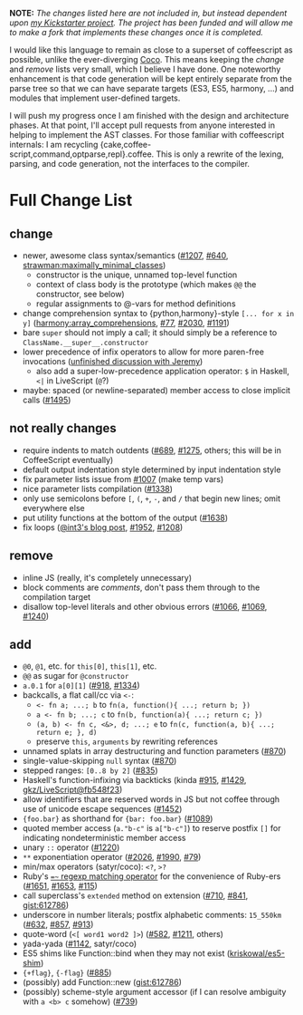**NOTE:** <em>The changes listed here are not included in, but instead dependent upon
[my Kickstarter project](http://www.kickstarter.com/projects/1182995593/make-a-better-coffeescript-compiler).
The project has been funded and will allow me to make a fork that implements these changes once it is completed.</em>

I would like this language to remain as close to a superset of coffeescript as possible, unlike the ever-diverging
[Coco](https://github.com/satyr/coco). This means keeping the *change* and *remove* lists very small, which I believe I
have done. One noteworthy enhancement is that code generation will be kept entirely separate from the parse tree so that
we can have separate targets (ES3, ES5, harmony, ...) and modules that implement user-defined targets.

I will push my progress once I am finished with the design and architecture phases. At that point, I'll accept pull
requests from anyone interested in helping to implement the AST classes. For those familiar with coffeescript internals:
I am recycling {cake,coffee-script,command,optparse,repl}.coffee.  This is only a rewrite of the lexing, parsing, and
code generation, not the interfaces to the compiler.

# Full Change List

## change
* newer, awesome class syntax/semantics ([#1207](https://github.com/jashkenas/coffee-script/issues/1207),
  [#640](https://github.com/jashkenas/coffee-script/issues/640#issuecomment-376129),
  [strawman:maximally_minimal_classes](http://wiki.ecmascript.org/doku.php?id=strawman:maximally_minimal_classes))
  * constructor is the unique, unnamed top-level function
  * context of class body is the prototype (which makes `@@` the constructor, see below)
  * regular assignments to @-vars for method definitions
* change comprehension syntax to {python,harmony}-style `[... for x in y]`
  ([harmony:array_comprehensions](http://wiki.ecmascript.org/doku.php?id=harmony:array_comprehensions),
  [#77](https://github.com/jashkenas/coffee-script/issues/77),
  [#2030](https://github.com/jashkenas/coffee-script/issues/2030),
  [#1191](https://github.com/jashkenas/coffee-script/issues/1191))
* bare `super` should not imply a call; it should simply be a reference to `ClassName.__super__.constructor`
* lower precedence of infix operators to allow for more paren-free invocations
  ([unfinished discussion with Jeremy](http://irclogger.com/.coffeescript/2012-04-04#1333551786))
  * also add a super-low-precedence application operator: `$` in Haskell, `<|` in LiveScript (`@`?)
* maybe: spaced (or newline-separated) member access to close implicit calls
  ([#1495](https://github.com/jashkenas/coffee-script/issues/1495))

## not really changes
* require indents to match outdents ([#689](https://github.com/jashkenas/coffee-script/issues/689),
  [#1275](https://github.com/jashkenas/coffee-script/issues/1275), others; this will be in CoffeeScript eventually)
* default output indentation style determined by input indentation style
* fix parameter lists issue from [#1007](https://github.com/jashkenas/coffee-script/issues/1007) (make temp vars)
* nice parameter lists compilation ([#1338](https://github.com/jashkenas/coffee-script/issues/1338))
* only use semicolons before `[`, `(`, `+`, `-`, and `/` that begin new lines; omit everywhere else
* put utility functions at the bottom of the output ([#1638](https://github.com/jashkenas/coffee-script/issues/1638))
* fix loops ([@int3's blog post](http://discontinuously.com/2012/05/iteration-in-coffeescript/),
  [#1952](https://github.com/jashkenas/coffee-script/issues/1952),
  [#1208](https://github.com/jashkenas/coffee-script/issues/1208))

## remove
- inline JS (really, it's completely unnecessary)
- block comments are *comments*, don't pass them through to the compilation target
- disallow top-level literals and other obvious errors ([#1066](https://github.com/jashkenas/coffee-script/issues/1066),
  [#1069](https://github.com/jashkenas/coffee-script/issues/1069),
  [#1240](https://github.com/jashkenas/coffee-script/issues/1240))

## add
+ `@0`, `@1`, etc. for `this[0]`, `this[1]`, etc.
+ `@@` as sugar for `@constructor`
+ `a.0.1` for `a[0][1]` ([#918](https://github.com/jashkenas/coffee-script/issues/918),
  [#1334](https://github.com/jashkenas/coffee-script/issues/1334))
+ backcalls, a flat call/cc via `<-`:
  + `<- fn a; ...; b` to `fn(a, function(){ ...; return b; })`
  + `a <- fn b; ...; c` to `fn(b, function(a){ ...; return c; })`
  + `(a, b) <- fn c, <&>, d; ...; e` to `fn(c, function(a, b){ ...; return e; }, d)`
  + preserve `this`, `arguments` by rewriting references
+ unnamed splats in array destructuring and function parameters
  ([#870](https://github.com/jashkenas/coffee-script/issues/870))
+ single-value-skipping `null` syntax ([#870](https://github.com/jashkenas/coffee-script/issues/870))
+ stepped ranges: `[0..8 by 2]` ([#835](https://github.com/jashkenas/coffee-script/issues/835))
+ Haskell's function-infixing via backticks (kinda [#915](https://github.com/jashkenas/coffee-script/issues/915),
  [#1429](https://github.com/jashkenas/coffee-script/issues/1429),
  [gkz/LiveScript@fb548f23](https://github.com/gkz/LiveScript/commit/fb548f23df6273c4fc6ca4359cd8e1ee93ce42a1))
+ allow identifiers that are reserved words in JS but not coffee through use of unicode escape sequences
  ([#1452](https://github.com/jashkenas/coffee-script/issues/1452))
+ `{foo.bar}` as shorthand for `{bar: foo.bar}` ([#1089](https://github.com/jashkenas/coffee-script/issues/1089))
+ quoted member access (`a."b-c"` is `a["b-c"]`) to reserve postfix `[]` for indicating nondeterministic member access
+ unary `::` operator ([#1220](https://github.com/jashkenas/coffee-script/issues/1220))
+ `**` exponentiation operator ([#2026](https://github.com/jashkenas/coffee-script/issues/2026),
  [#1990](https://github.com/jashkenas/coffee-script/issues/1990),
  [#79](https://github.com/jashkenas/coffee-script/issues/79))
+ min/max operators (satyr/coco): `<?`, `>?`
+ Ruby's [`=~` regexp matching operator](http://ruby-doc.org/core/String.html#method-i-3D-7E) for the convenience of
  Ruby-ers ([#1651](https://github.com/jashkenas/coffee-script/issues/1651),
  [#1653](https://github.com/jashkenas/coffee-script/issues/1653),
  [#115](https://github.com/jashkenas/coffee-script/issues/115))
+ call superclass's `extended` method on extension ([#710](https://github.com/jashkenas/coffee-script/issues/710),
  [#841](https://github.com/jashkenas/coffee-script/issues/841#issuecomment-1300193),
  [gist:612786](https://gist.github.com/612786))
+ underscore in number literals; postfix alphabetic comments: `15_550km`
  ([#632](https://github.com/jashkenas/coffee-script/issues/632),
  [#857](https://github.com/jashkenas/coffee-script/issues/857),
  [#913](https://github.com/jashkenas/coffee-script/issues/913))
+ quote-word (`<[ word1 word2 ]>`) ([#582](https://github.com/jashkenas/coffee-script/issues/582),
  [#1211](https://github.com/jashkenas/coffee-script/issues/1211), others)
+ yada-yada ([#1142](https://github.com/jashkenas/coffee-script/issues/1142), satyr/coco)
+ ES5 shims like Function::bind when they may not exist ([kriskowal/es5-shim](https://github.com/kriskowal/es5-shim))
+ `{+flag}`, `{-flag}` ([#885](https://github.com/jashkenas/coffee-script/issues/885))
+ (possibly) add Function::new ([gist:612786](https://gist.github.com/612786))
+ (possibly) scheme-style argument accessor (if I can resolve ambiguity with `a <b> c` somehow)
  ([#739](https://github.com/jashkenas/coffee-script/issues/739))

